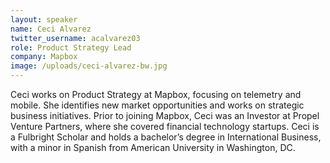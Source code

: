 ```yaml
---
layout: speaker
name: Ceci Alvarez
twitter_username: acalvarez03
role: Product Strategy Lead
company: Mapbox
image: /uploads/ceci-alvarez-bw.jpg
---
```


Ceci works on Product Strategy at Mapbox, focusing on telemetry and mobile. She identifies new market opportunities and works on strategic business initiatives. Prior to joining Mapbox, Ceci was an Investor at Propel Venture Partners, where she covered financial technology startups. Ceci is a Fulbright Scholar and holds a bachelor’s degree in International Business, with a minor in Spanish from American University in Washington, DC.